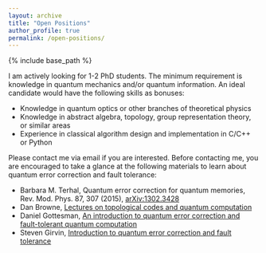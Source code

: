 ```yaml
---
layout: archive
title: "Open Positions"
author_profile: true
permalink: /open-positions/
---
```


{% include base_path %}

I am actively looking for 1-2 PhD students. The minimum requirement is knowledge in quantum mechanics and/or quantum information. An ideal candidate would have the following skills as bonuses:
  * Knowledge in quantum optics or other branches of theoretical physics
  * Knowledge in abstract algebra, topology, group representation theory, or similar areas
  * Experience in classical algorithm design and implementation in C/C++ or Python

Please contact me via email if you are interested. Before contacting me, you are encouraged to take a glance at the following materials to learn about quantum error correction and fault tolerance:
  * Barbara M. Terhal, Quantum error correction for quantum memories, Rev. Mod. Phys. 87, 307 (2015), [arXiv:1302.3428](https://arxiv.org/abs/1302.3428)
  * Dan Browne, [Lectures on topological codes and quantum computation](https://sites.google.com/site/danbrowneucl/teaching/lectures-on-topological-codes-and-quantum-computation)
  * Daniel Gottesman, [An introduction to quantum error correction and fault-tolerant quantum computation](https://arxiv.org/abs/0904.2557)
  * Steven Girvin, [Introduction to quantum error correction and fault tolerance](https://arxiv.org/pdf/2111.08894)
